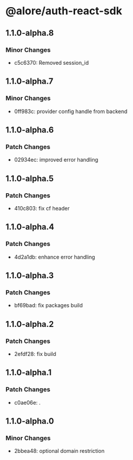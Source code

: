 # @alore/auth-react-sdk

## 1.1.0-alpha.8

### Minor Changes

- c5c6370: Removed session_id

## 1.1.0-alpha.7

### Minor Changes

- 0ff983c: provider config handle from backend

## 1.1.0-alpha.6

### Patch Changes

- 02934ec: improved error handling

## 1.1.0-alpha.5

### Patch Changes

- 410c803: fix cf header

## 1.1.0-alpha.4

### Patch Changes

- 4d2a1db: enhance error handling

## 1.1.0-alpha.3

### Patch Changes

- bf69bad: fix packages build

## 1.1.0-alpha.2

### Patch Changes

- 2efdf28: fix build

## 1.1.0-alpha.1

### Patch Changes

- c0ae06e: .

## 1.1.0-alpha.0

### Minor Changes

- 2bbea48: optional domain restriction
